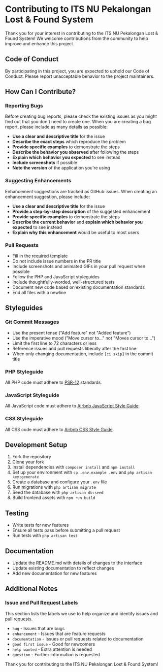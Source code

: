 # Contributing to ITS NU Pekalongan Lost & Found System

Thank you for your interest in contributing to the ITS NU Pekalongan Lost & Found System! We welcome contributions from the community to help improve and enhance this project.

## Code of Conduct

By participating in this project, you are expected to uphold our Code of Conduct. Please report unacceptable behavior to the project maintainers.

## How Can I Contribute?

### Reporting Bugs

Before creating bug reports, please check the existing issues as you might find out that you don't need to create one. When you are creating a bug report, please include as many details as possible:

- **Use a clear and descriptive title** for the issue
- **Describe the exact steps** which reproduce the problem
- **Provide specific examples** to demonstrate the steps
- **Describe the behavior you observed** after following the steps
- **Explain which behavior you expected** to see instead
- **Include screenshots** if possible
- **Note the version** of the application you're using

### Suggesting Enhancements

Enhancement suggestions are tracked as GitHub issues. When creating an enhancement suggestion, please include:

- **Use a clear and descriptive title** for the issue
- **Provide a step-by-step description** of the suggested enhancement
- **Provide specific examples** to demonstrate the steps
- **Describe the current behavior** and **explain which behavior you expected** to see instead
- **Explain why this enhancement** would be useful to most users

### Pull Requests

- Fill in the required template
- Do not include issue numbers in the PR title
- Include screenshots and animated GIFs in your pull request when possible
- Follow the PHP and JavaScript styleguides
- Include thoughtfully-worded, well-structured tests
- Document new code based on existing documentation standards
- End all files with a newline

## Styleguides

### Git Commit Messages

- Use the present tense ("Add feature" not "Added feature")
- Use the imperative mood ("Move cursor to..." not "Moves cursor to...")
- Limit the first line to 72 characters or less
- Reference issues and pull requests liberally after the first line
- When only changing documentation, include `[ci skip]` in the commit title

### PHP Styleguide

All PHP code must adhere to [PSR-12](https://www.php-fig.org/psr/psr-12/) standards.

### JavaScript Styleguide

All JavaScript code must adhere to [Airbnb JavaScript Style Guide](https://github.com/airbnb/javascript).

### CSS Styleguide

All CSS code must adhere to [Airbnb CSS Style Guide](https://github.com/airbnb/css).

## Development Setup

1. Fork the repository
2. Clone your fork
3. Install dependencies with `composer install` and `npm install`
4. Set up your environment with `cp .env.example .env` and `php artisan key:generate`
5. Create a database and configure your `.env` file
6. Run migrations with `php artisan migrate`
7. Seed the database with `php artisan db:seed`
8. Build frontend assets with `npm run build`

## Testing

- Write tests for new features
- Ensure all tests pass before submitting a pull request
- Run tests with `php artisan test`

## Documentation

- Update the README.md with details of changes to the interface
- Update existing documentation to reflect changes
- Add new documentation for new features

## Additional Notes

### Issue and Pull Request Labels

This section lists the labels we use to help organize and identify issues and pull requests.

- `bug` - Issues that are bugs
- `enhancement` - Issues that are feature requests
- `documentation` - Issues or pull requests related to documentation
- `good first issue` - Good for newcomers
- `help wanted` - Extra attention is needed
- `question` - Further information is requested

Thank you for contributing to the ITS NU Pekalongan Lost & Found System!